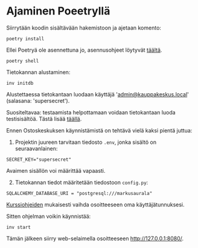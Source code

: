 # Ajaminen Poeetryllä

Siirrytään koodin sisältävään hakemistoon ja ajetaan komento:

```
poetry install
```

Ellei Poetryä ole asennettuna jo, asennusohjeet löytyvät [täältä](https://python-poetry.org/docs/#installing-with-the-official-installer).

```
poetry shell
```

Tietokannan alustaminen:

```
inv initdb
```

Alustettaessa tietokantaan luodaan käyttäjä 'admin@kauppakeskus.local' (salasana: 'supersecret').

Suositeltavaa: testaamista helpottamaan voidaan tietokantaan luoda testisisältöä. Tästä lisää [täällä](documentation/testaaminen.md).

Ennen Ostoskeskuksen käynnistämistä on tehtävä vielä kaksi pientä juttua:

1. Projektin juureen tarvitaan tiedosto `.env`, jonka sisältö on seuraavanlainen:

```
SECRET_KEY="supersecret"
```

Avaimen sisällön voi määrittää vapaasti.

2. Tietokannan tiedot määritetään tiedostoon `config.py`:

```
SQLALCHEMY_DATABASE_URI = "postgresql:///markusaurala"
```

[Kurssiohjeiden](https://hy-tsoha.github.io/materiaali/osa-2/#tietokannan-k%C3%A4ytt%C3%A4minen) mukaisesti vaihda osoitteeseen oma käyttäjätunnuksesi.

Sitten ohjelman voikin käynnistää:

```
inv start
```

Tämän jälkeen siirry web-selaimella osoitteeseen http://127.0.0.1:8080/.
